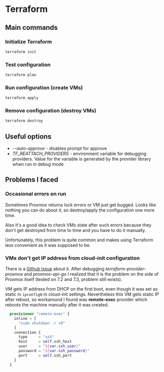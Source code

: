 # Terraform

## Main commands

### Initialize Terraform

```bash
terraform init
```

### Test configuration

```bash
terraform plan
```

### Run configuration (create VMs)

```bash
terraform apply
```

### Remove configuration (destroy VMs)

```bash
terraform destroy
```

## Useful options
- *--auto-approve* - disables prompt for approve
- *TF_REATTACH_PROVIDERS* - environment variable for debugging providers. Value for the variable is generated 
by the provider library when run in debug mode

## Problems I faced

### Occasional errors on run
Sometimes Proxmox returns lock errors or VM just get bugged. Looks like nothing you can do about it,
so destroy/apply the configuration one more time. 

Also it's a good idea to check VMs state after such errors because they don't get destroyed from time to time and
you have to do it manually. 

Unfortunately, this problem is quite common and makes using Terraform less convenient as it was supposed to be.

### VMs don't get IP address from cloud-init configuration
There is a [Github Issue](https://github.com/Telmate/terraform-provider-proxmox/issues/603) about it. After debugging
*terraform-provider-proxmox* and *proxmox-api-go* I realized that it is the problem on the side of Proxmox itself (tested on 7.2 and 7.3, problem still exists).

VM gets IP address from DHCP on the first boot, even though it was set as static in `ipconfig0` in cloud-init settings.  Nevertheless this VM gets static IP after reboot, so workaround I found was **remote-exec** provider which reboots the machine manually after it was created.

```terraform
  provisioner "remote-exec" {
    inline = [
      "sudo shutdown -r +0"
    ]
    connection {
      type     = "ssh"
      host     = self.ssh_host
      user     = "${var.ssh_user}"
      password = "${var.ssh_password}"
      port     = self.ssh_port
    }
  }
```
